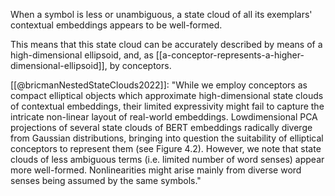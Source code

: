 When a symbol is less or unambiguous, a state cloud of all its exemplars' contextual embeddings appears to be well-formed.

This means that this state cloud can be accurately described by means of a high-dimensional ellipsoid, and, as [[a-conceptor-represents-a-higher-dimensional-ellipsoid]], by conceptors.

[[@bricmanNestedStateClouds2022]]: "While we employ conceptors as compact elliptical objects which approximate high-dimensional state clouds of contextual embeddings, their limited expressivity might fail to capture the intricate non-linear layout of real-world embeddings. Lowdimensional PCA projections of several state clouds of BERT embeddings radically diverge from Gaussian distributions, bringing into question the suitability of elliptical conceptors to represent them (see Figure 4.2). However, we note that state clouds of less ambiguous terms (i.e. limited number of word senses) appear more well-formed. Nonlinearities might arise mainly from diverse word senses being assumed by the same symbols."